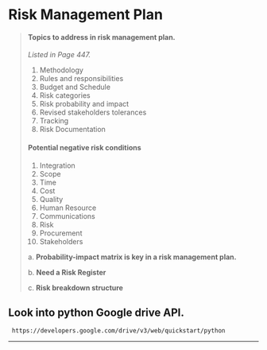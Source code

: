# Risk Management Plan
> #### **Topics to address in risk management plan.**
> _Listed in Page 447._ 
> 
> 1. Methodology
> 2. Rules and responsibilities
> 3. Budget and Schedule
> 4. Risk categories
> 5. Risk probability and impact
> 6. Revised stakeholders tolerances
> 7. Tracking
> 8. Risk Documentation
> 
> #### **Potential negative risk conditions**
> 1. Integration
> 2. Scope
> 2. Time
> 4. Cost
> 5. Quality
> 6. Human Resource
> 7. Communications
> 8. Risk
> 9. Procurement
> 10. Stakeholders
> 
> a. **Probability-impact matrix is key in a risk management plan.**
> 
> b. **Need a Risk Register**
> 
> c. **Risk breakdown structure**
> 
> 
## <quote> Look into python Google drive API.</quote>
```URL
 https://developers.google.com/drive/v3/web/quickstart/python
```
___
